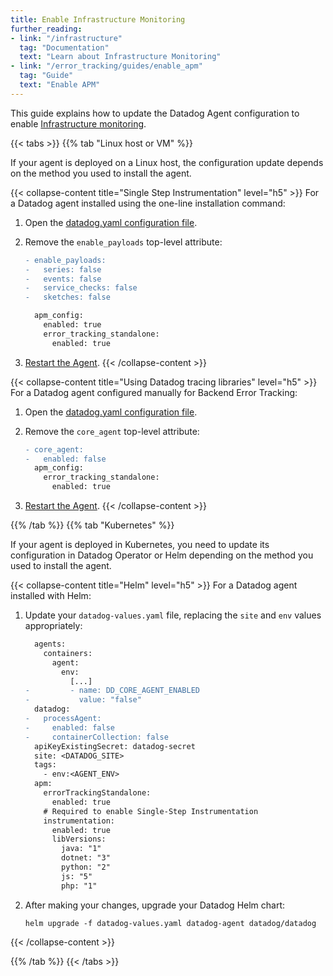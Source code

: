```yaml
---
title: Enable Infrastructure Monitoring
further_reading:
- link: "/infrastructure"
  tag: "Documentation"
  text: "Learn about Infrastructure Monitoring"
- link: "/error_tracking/guides/enable_apm"
  tag: "Guide"
  text: "Enable APM"
---
```


This guide explains how to update the Datadog Agent configuration to enable [Infrastructure monitoring][1].

{{< tabs >}}
{{% tab "Linux host or VM" %}}

If your agent is deployed on a Linux host, the configuration update depends on the method you used to install the agent.

{{< collapse-content title="Single Step Instrumentation" level="h5" >}}
For a Datadog agent installed using the one-line installation command:

1. Open the [datadog.yaml configuration file][2].
2. Remove the `enable_payloads` top-level attribute:

   ```diff
   - enable_payloads:
   -   series: false
   -   events: false
   -   service_checks: false
   -   sketches: false

     apm_config:
       enabled: true
       error_tracking_standalone:
         enabled: true
   ```

3. [Restart the Agent][3].
   {{< /collapse-content >}}

{{< collapse-content title="Using Datadog tracing libraries" level="h5" >}}
For a Datadog agent configured manually for Backend Error Tracking:

1. Open the [datadog.yaml configuration file][2].
2. Remove the `core_agent` top-level attribute:

   ```diff
   - core_agent:
   -   enabled: false
     apm_config:
       error_tracking_standalone:
         enabled: true
   ```

3. [Restart the Agent][3].
   {{< /collapse-content >}}

[2]: /agent/configuration/agent-configuration-files
[3]: /agent/configuration/agent-commands/#restart-the-agent

{{% /tab %}}
{{% tab "Kubernetes" %}}

If your agent is deployed in Kubernetes, you need to update its configuration in Datadog Operator or Helm depending on the method you used to install the agent.

{{< collapse-content title="Helm" level="h5" >}}
For a Datadog agent installed with Helm:

1. Update your `datadog-values.yaml` file, replacing the `site` and `env` values appropriately:

   ```diff
     agents:
       containers:
         agent:
           env:
             [...]
   -         - name: DD_CORE_AGENT_ENABLED
   -           value: "false"
     datadog:
   -   processAgent:
   -     enabled: false
   -     containerCollection: false
     apiKeyExistingSecret: datadog-secret
     site: <DATADOG_SITE>
     tags:
       - env:<AGENT_ENV>
     apm:
       errorTrackingStandalone:
         enabled: true
       # Required to enable Single-Step Instrumentation
       instrumentation:
         enabled: true
         libVersions:
           java: "1"
           dotnet: "3"
           python: "2"
           js: "5"
           php: "1"
   ```

2. After making your changes, upgrade your Datadog Helm chart:
   ```shell
   helm upgrade -f datadog-values.yaml datadog-agent datadog/datadog
   ```
{{< /collapse-content >}}


{{% /tab %}}
{{< /tabs >}}

[1]: /infrastructure
